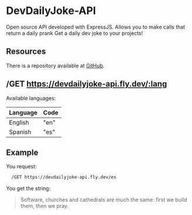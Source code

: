 # DevDailyJoke-API

Open source API developed with ExpressJS. Allows you to make calls that return a daily prank
Get a daily dev joke to your projects!

## Resources

There is a repository available at  [GitHub](https://github.com/GwerhDev/DevDailyJoke-API).

## /GET https://devdailyjoke-api.fly.dev/:lang

Available languages:

|   Language    | Code |
| ------------- | ---- |
| English       | "en" |
| Spanish       | "es" |

## Example

You request:
```bash
  /GET https://devdailyjoke-api.fly.dev/es
```

You get the string:
> Software, churches and cathedrals are much the same: first we build them, then we pray.

